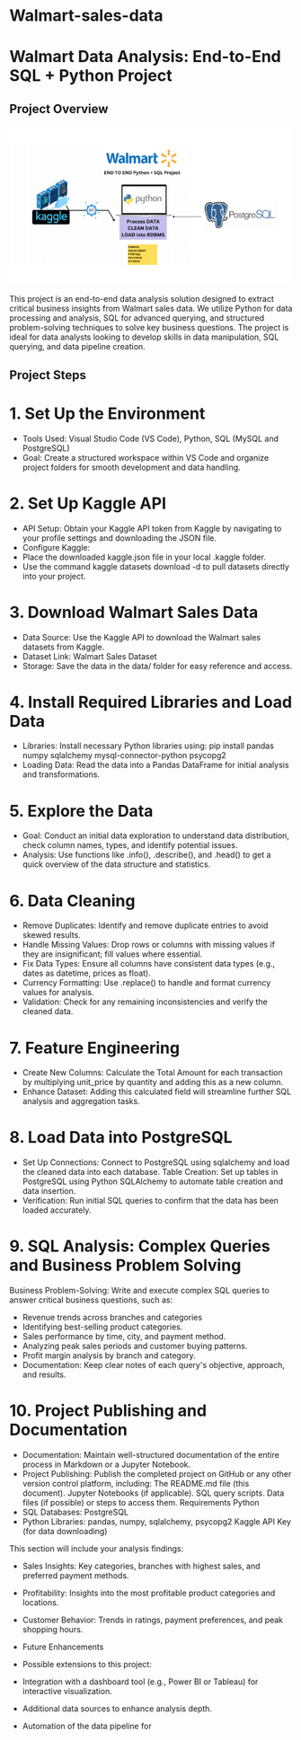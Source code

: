 # Walmart-sales-data
# Walmart Data Analysis: End-to-End SQL + Python Project
## Project Overview
![Pipeline](https://github.com/diya-11/Walmart-sales-data/blob/main/Walmart-project-pipeline.png)

This project is an end-to-end data analysis solution designed to extract critical business insights from Walmart sales data. We utilize Python for data processing and analysis, SQL for advanced querying, and structured problem-solving techniques to solve key business questions. The project is ideal for data analysts looking to develop skills in data manipulation, SQL querying, and data pipeline creation.

## Project Steps
# 1. Set Up the Environment
- Tools Used: Visual Studio Code (VS Code), Python, SQL (MySQL and PostgreSQL)
- Goal: Create a structured workspace within VS Code and organize project folders for smooth development and data handling.

# 2. Set Up Kaggle API
- API Setup: Obtain your Kaggle API token from Kaggle by navigating to your profile settings and downloading the JSON file.
- Configure Kaggle:
- Place the downloaded kaggle.json file in your local .kaggle folder.
- Use the command kaggle datasets download -d <dataset-path> to pull datasets directly into your project.

# 3. Download Walmart Sales Data
- Data Source: Use the Kaggle API to download the Walmart sales datasets from Kaggle.
- Dataset Link: Walmart Sales Dataset
- Storage: Save the data in the data/ folder for easy reference and access.

# 4. Install Required Libraries and Load Data
- Libraries: Install necessary Python libraries using:
pip install pandas numpy sqlalchemy mysql-connector-python psycopg2
- Loading Data: Read the data into a Pandas DataFrame for initial analysis and transformations.

# 5. Explore the Data
- Goal: Conduct an initial data exploration to understand data distribution, check column names, types, and identify potential issues.
- Analysis: Use functions like .info(), .describe(), and .head() to get a quick overview of the data structure and statistics.

# 6. Data Cleaning
- Remove Duplicates: Identify and remove duplicate entries to avoid skewed results.
- Handle Missing Values: Drop rows or columns with missing values if they are insignificant; fill values where essential.
- Fix Data Types: Ensure all columns have consistent data types (e.g., dates as datetime, prices as float).
- Currency Formatting: Use .replace() to handle and format currency values for analysis.
- Validation: Check for any remaining inconsistencies and verify the cleaned data.

# 7. Feature Engineering
- Create New Columns: Calculate the Total Amount for each transaction by multiplying unit_price by quantity and adding this as a new column.
- Enhance Dataset: Adding this calculated field will streamline further SQL analysis and aggregation tasks.

# 8. Load Data into PostgreSQL
- Set Up Connections: Connect to PostgreSQL using sqlalchemy and load the cleaned data into each database.
Table Creation: Set up tables in PostgreSQL using Python SQLAlchemy to automate table creation and data insertion.
- Verification: Run initial SQL queries to confirm that the data has been loaded accurately.

# 9. SQL Analysis: Complex Queries and Business Problem Solving
Business Problem-Solving: Write and execute complex SQL queries to answer critical business questions, such as:
- Revenue trends across branches and categories
- Identifying best-selling product categories.
- Sales performance by time, city, and payment method.
- Analyzing peak sales periods and customer buying patterns.
- Profit margin analysis by branch and category.
- Documentation: Keep clear notes of each query's objective, approach, and results.

# 10. Project Publishing and Documentation
- Documentation: Maintain well-structured documentation of the entire process in Markdown or a Jupyter Notebook.
- Project Publishing: Publish the completed project on GitHub or any other version control platform, including:
The README.md file (this document).
Jupyter Notebooks (if applicable).
SQL query scripts.
Data files (if possible) or steps to access them.
Requirements
Python 
- SQL Databases: PostgreSQL
- Python Libraries:
pandas, numpy, sqlalchemy, psycopg2
Kaggle API Key (for data downloading)

This section will include your analysis findings:

- Sales Insights: Key categories, branches with highest sales, and preferred payment methods.
- Profitability: Insights into the most profitable product categories and locations.
- Customer Behavior: Trends in ratings, payment preferences, and peak shopping hours.
- Future Enhancements
- Possible extensions to this project:

- Integration with a dashboard tool (e.g., Power BI or Tableau) for interactive visualization.
- Additional data sources to enhance analysis depth.
- Automation of the data pipeline for 
